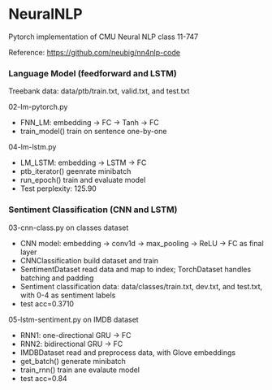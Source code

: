 # NeuralNLP

Pytorch implementation of CMU Neural NLP class 11-747 

Reference: https://github.com/neubig/nn4nlp-code

### Language Model (feedforward and LSTM)

Treebank data: data/ptb/train.txt, valid.txt, and test.txt

02-lm-pytorch.py
- FNN_LM: embedding -> FC -> Tanh -> FC
- train_model() train on sentence one-by-one

04-lm-lstm.py
- LM_LSTM: embedding -> LSTM -> FC
- ptb_iterator() geenrate minibatch
- run_epoch() train and evaluate model
- Test perplexity: 125.90


### Sentiment Classification (CNN and LSTM)

03-cnn-class.py on classes dataset
- CNN model: embedding -> conv1d -> max_pooling -> ReLU -> FC as final layer
- CNNClassification build dataset and train
- SentimentDataset read data and map to index; TorchDataset handles batching and padding
- Sentiment classification data: data/classes/train.txt, dev.txt, and test.txt, with 0-4 as sentiment labels
- test acc=0.3710

05-lstm-sentiment.py on IMDB dataset
- RNN1: one-directional GRU -> FC
- RNN2: bidirectional GRU -> FC
- IMDBDataset read and preprocess data, with Glove embeddings
- get_batch() generate minibatch
- train_rnn() train ane evalaute model
- test acc=0.84

